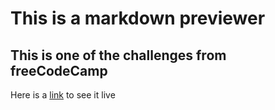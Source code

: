 # This is a markdown previewer

## This is one of the challenges from freeCodeCamp

Here is a [link](https://yubdis.github.io/markdownPreviewer/) to see it live